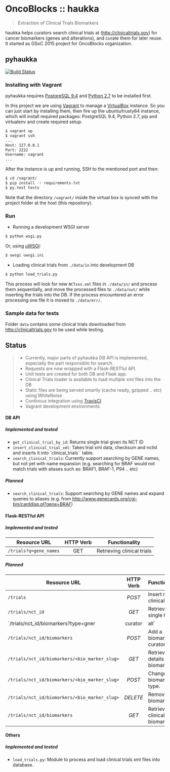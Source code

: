 # OncoBlocks :: haukka

> Extraction of Clinical Trials Biomarkers

haukka helps curators search clinical trials at (http://clinicaltrials.gov) for cancer biomarkers (genes and alterations), and curate them for later reuse. It started as GSoC 2015 project for OncoBlocks organization.

## pyhaukka
[![Build Status](https://travis-ci.org/mlatief/haukka.svg?branch=pyhaukka-experiment)](https://travis-ci.org/mlatief/haukka)

### Installing with Vagrant

pyhaukka requires [PostgreSQL 9.4](http://www.postgresql.org/) and [Python 2.7](http://python.org/) to be installed first.

In this project we are using [Vagrant](https://www.vagrantup.com/) to manage a [VirtualBox](https://www.virtualbox.org/) instance. So you can just start by installing them, then fire up the ubuntu/trusty64 instance, which will install required packages: PostgreSQL 9.4, Python 2.7, pip and virtualenv and create required setup.

```sh
$ vagrant up
$ vagrant ssh
...
Host: 127.0.0.1
Port: 2222
Username: vagrant
...
```

After the instance is up and running, SSH to the mentioned port and then:

```sh
$ cd /vagrant/
$ pip install -r requirements.txt
$ py.test tests
```

Note that the directory `/vagrant/` inside the virtual box is synced with the project folder at the host (this repository).

### Run

* Running a development WSGI server

```sh
$ python wsgi.py
```

Or, using [uWSGI](https://github.com/unbit/uwsgi):

```sh
$ uwsgi uwsgi.ini
```


* Loading clinical trials from `./data/in` into development DB
```sh
$ python load_trials.py
```

This process will look for new `NCTxxx.xml` files in `./data/in/` and process them sequentially, and move the processed files to `./data/out/` while inserting the trials into the DB. If the process encountered an error processing one file it is moved to `./data/err/`.

### Sample data for tests

Folder `data` contains some clinical trials downloaded from http://clinicaltrials.gov to be used while testing.

## Status

> * Currently, major parts of pyhaukka DB API is implemented, especially the part responsible for search. 
> * Requests are now wrapped with a Flask-RESTful API. 
> * Unit tests are created for both DB and Flask app.
> * Clinical Trials loader is available to load multiple xml files into the DB
> * Static files are being served smartly (cache ready, gzipped .. etc) using WhiteNoise
> * Continous integration using [TravisCI](https://travis-ci.org/mlatief/haukka)
> * Vagrant development environments

#### DB API
##### Implemented and tested
* `get_clinical_trial_by_id`: Returns single trial given its NCT ID
* `insert_clinical_trial_xml`: Takes trial xml data, checksum and nctid and inserts it into `clinical_trials`` table.
* `search_clinical_trials`: Currently support searching by GENE names, but not yet with name expansion (e.g. searching for BRAF would not match trials with aliases such as: BRAF1, BRAF-1, P94 .. etc)

##### Planned
* `search_clinical_trials`: Support searching by GENE names and expand queries to aliases (e.g. from http://www.genecards.org/cgi-bin/carddisp.pl?gene=BRAF)

#### Flask-RESTful API

##### Implemented and tested
Resource URL | HTTP Verb | Functionality |
-------------| :---------: |---------------|
`/trials?q=gene_names`   | GET       | Retrieving clinical trials   |

##### Planned
Resource URL | HTTP Verb | Functionality 
-------------| :---------: |---------------
`/trials`   | _POST_      | Insert new clinical trial
`/trials/nct_id`   | _GET_      | Retrieve a single trial
`/trials/nct_id/biomarkers?type=gner|curator|all`  | _GET_ | Retrieve clinical trial's biomarkers
`/trials/nct_id/biomarkers`   | _POST_ | Add a biomarker by curator 
`/trials/nct_id/biomarkers/<bio_marker_slug>`  | _GET_ | Retrieve details about biomarker.
`/trials/nct_id/biomarkers/<bio_marker_slug>`  | _POST_ | Change biomarker type.
`/trials/nct_id/biomarkers/<bio_marker_slug>`  | _DELETE_ | Removes a biomarker.
`/trials/nct_id/biomarkers`  | _GET_ | Retrieve clinical trial's biomarkers.

#### Others

##### Implemented and tested

* `load_trials.py`: Module to process and load clinical trials xml files into database.

